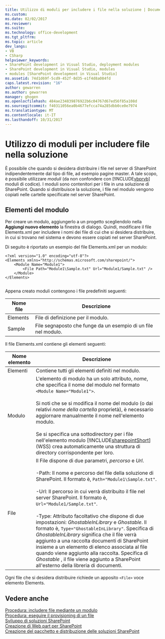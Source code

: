 ```yaml
---
title: Utilizzo di moduli per includere i file nella soluzione | Documenti Microsoft
ms.custom: 
ms.date: 02/02/2017
ms.reviewer: 
ms.suite: 
ms.technology: office-development
ms.tgt_pltfrm: 
ms.topic: article
dev_langs:
- VB
- CSharp
helpviewer_keywords:
- SharePoint development in Visual Studio, deployment modules
- SharePoint development in Visual Studio, modules
- modules [SharePoint development in Visual Studio]
ms.assetid: 74d1d69f-5cd9-452f-8d35-e1f4d8a084fd
caps.latest.revision: "16"
author: gewarren
ms.author: gewarren
manager: ghogen
ms.openlocfilehash: 484ae234839876922b6c04767d67ed56f85a108d
ms.sourcegitcommit: f40311056ea0b4677efcca74a285dbb0ce0e7974
ms.translationtype: MT
ms.contentlocale: it-IT
ms.lasthandoff: 10/31/2017
---
```

# <a name="using-modules-to-include-files-in-the-solution"></a>Utilizzo di moduli per includere file nella soluzione
  È possibile che quando si desidera distribuire i file nel server di SharePoint indipendentemente dal tipo di file, ad esempio pagine master. A tale scopo, è possibile utilizzare *moduli* (da non confondere con [!INCLUDE[vbprvb](../sharepoint/includes/vbprvb-md.md)] moduli di codice). I moduli sono contenitori per i file in una soluzione di SharePoint. Quando si distribuisce la soluzione, i file nel modulo vengono copiati nelle cartelle specificate nel server SharePoint.  
  
## <a name="module-items-and-elements"></a>Elementi del modulo  
 Per creare un modulo, aggiungerlo a un progetto scegliendolo nella **Aggiungi nuovo elemento** la finestra di dialogo. Quindi, modificare il file Elements.xml per includere i nomi dei file di cui che si desidera distribuire, in cui si trovano nel sistema e devono essere copiati nel server SharePoint.  
  
 Di seguito è riportato un esempio del file Elements.xml per un modulo:  
  
```  
<?xml version="1.0" encoding="utf-8"?>  
<Elements xmlns="http://schemas.microsoft.com/sharepoint/">  
    <Module Name="Module1">  
        <File Path="Module1\Sample.txt" Url="Module1/Sample.txt" />  
    </Module>  
</Elements>  
  
```  
  
 Appena creato moduli contengono i file predefiniti seguenti:  
  
|Nome file|Descrizione|  
|---------------|-----------------|  
|Elements|File di definizione per il modulo.|  
|Sample|File segnaposto che funge da un esempio di un file nel modulo.|  
  
 Il file Elements.xml contiene gli elementi seguenti:  
  
|Nome elemento|Descrizione|  
|------------------|-----------------|  
|Elementi|Contiene tutti gli elementi definiti nel modulo.|  
|Modulo|L'elemento di modulo ha un solo attributo, *nome*, che specifica il nome del modulo nel formato `<Module Name="Module1">`.<br /><br /> Si noti che se si modifica il nome del modulo (o dai relativi *nome della cartella* proprietà), è necessario aggiornare manualmente il nome nell'elemento modulo.<br /><br /> Se si specifica una sottodirectory per i file nell'elemento modulo [!INCLUDE[sharepointShort](../sharepoint/includes/sharepointshort-md.md)] (WSS) crea automaticamente una struttura di directory corrispondente per loro.|  
|File|Il File dispone di due parametri, *percorso* e *Url*.<br /><br /> -Path: Il nome e percorso del file della soluzione di SharePoint. Il formato è, `Path="Module1\Sample.txt"`.<br /><br /> -Url: Il percorso in cui verrà distribuito il file nel server SharePoint. Il formato è, `Url="Module1/Sample.txt"`.<br /><br /> -Type: Attributo facoltativo che dispone di due impostazioni: *GhostableInLibrary* e *Ghostable*. Il formato è, `Type="GhostableInLibrary"`. Specifica di *GhostableInLibrary* significa che il file verrà aggiunto a una raccolta documenti di SharePoint insieme a un elemento di elenco associata al file quando viene aggiunto alla raccolta. Specifica di *Ghostable* , il file viene aggiunto a SharePoint all'esterno della libreria di documenti.|  
  
 Ogni file che si desidera distribuire richiede un apposito `<File>` voce elemento Elements.  
  
## <a name="see-also"></a>Vedere anche  
 [Procedura: includere file mediante un modulo](../sharepoint/how-to-include-files-by-using-a-module.md)   
 [Procedura: eseguire il provisioning di un file](http://go.microsoft.com/fwlink/?LinkID=144271)   
 [Sviluppo di soluzioni SharePoint](../sharepoint/developing-sharepoint-solutions.md)   
 [Creazione di Web part per SharePoint](../sharepoint/creating-web-parts-for-sharepoint.md)   
 [Creazione del pacchetto e distribuzione delle soluzioni SharePoint](../sharepoint/packaging-and-deploying-sharepoint-solutions.md)  
  
  